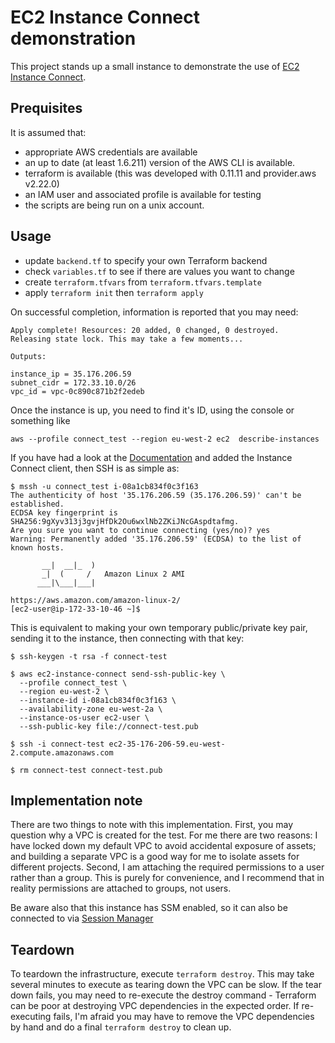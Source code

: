 # EC2 Instance Connect demonstration

This project stands up a small instance to demonstrate the use of [EC2 Instance Connect](https://docs.aws.amazon.com/AWSEC2/latest/UserGuide/ec2-instance-connect-set-up.html).

## Prequisites
It is assumed that:
 - appropriate AWS credentials are available
 - an up to date (at least 1.6.211) version of the AWS CLI is available.
 - terraform is available (this was developed with 0.11.11 and provider.aws v2.22.0)
 - an IAM user and associated profile is available for testing
 - the scripts are being run on a unix account.

## Usage
 - update `backend.tf` to specify your own Terraform backend
 - check `variables.tf` to see if there are values you want to change
 - create `terraform.tfvars` from `terraform.tfvars.template`
 - apply `terraform init` then `terraform apply`

On successful completion, information is reported that you may need:

```
Apply complete! Resources: 20 added, 0 changed, 0 destroyed.
Releasing state lock. This may take a few moments...

Outputs:

instance_ip = 35.176.206.59
subnet_cidr = 172.33.10.0/26
vpc_id = vpc-0c890c871b2f2edeb
```

Once the instance is up, you need to find it's ID, using the console or something like

```
aws --profile connect_test --region eu-west-2 ec2  describe-instances
```

If you have had a look at the [Documentation](https://docs.aws.amazon.com/AWSEC2/latest/UserGuide/ec2-instance-connect-set-up.html) and added the Instance Connect client, then SSH is as simple as:

```
$ mssh -u connect_test i-08a1cb834f0c3f163
The authenticity of host '35.176.206.59 (35.176.206.59)' can't be established.
ECDSA key fingerprint is SHA256:9gXyv313j3gvjHfDk2Ou6wxlNb2ZKiJNcGAspdtafmg.
Are you sure you want to continue connecting (yes/no)? yes
Warning: Permanently added '35.176.206.59' (ECDSA) to the list of known hosts.

       __|  __|_  )
       _|  (     /   Amazon Linux 2 AMI
      ___|\___|___|

https://aws.amazon.com/amazon-linux-2/
[ec2-user@ip-172-33-10-46 ~]$
```

This is equivalent to making your own temporary public/private key pair, sending it to the instance, then connecting with that key:

```
$ ssh-keygen -t rsa -f connect-test

$ aws ec2-instance-connect send-ssh-public-key \
  --profile connect_test \
  --region eu-west-2 \
  --instance-id i-08a1cb834f0c3f163 \
  --availability-zone eu-west-2a \
  --instance-os-user ec2-user \
  --ssh-public-key file://connect-test.pub

$ ssh -i connect-test ec2-35-176-206-59.eu-west-2.compute.amazonaws.com

$ rm connect-test connect-test.pub
```

## Implementation note
There are two things to note with this implementation. First, you may question why a VPC is created for the test. For me there are two reasons: I have locked down my default VPC to avoid accidental exposure of assets; and building a separate VPC is a good way for me to isolate assets for different projects. Second, I am attaching the required permissions to a user rather than a group. This is purely for convenience, and I recommend that in reality permissions are attached to groups, not users.

Be aware also that this instance has SSM enabled, so it can also be connected to via [Session Manager](https://docs.aws.amazon.com/systems-manager/latest/userguide/session-manager.html)

## Teardown

To teardown the infrastructure, execute `terraform destroy`. This may take several minutes to execute as tearing down the VPC can be slow. If the tear down fails, you may need to re-execute the destroy command - Terraform can be poor at destroying VPC dependencies in the expected order. If re-executing fails, I'm afraid you may have to remove the VPC dependencies by hand and do a final `terraform destroy` to clean up.

